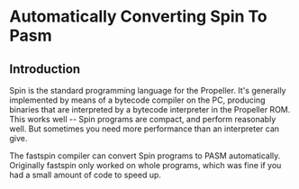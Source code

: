 Automatically Converting Spin To Pasm
=====================================

Introduction
------------

Spin is the standard programming language for the Propeller. It's
generally implemented by means of a bytecode compiler on the PC,
producing binaries that are interpreted by a bytecode interpreter in
the Propeller ROM. This works well -- Spin programs are compact, and
perform reasonably well. But sometimes you need more performance than
an interpreter can give.

The fastspin compiler can convert Spin programs to PASM
automatically. Originally fastspin only worked on whole programs,
which was fine if you had a small amount of code to speed up.